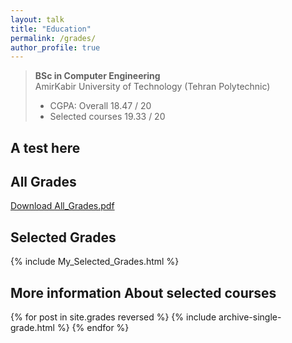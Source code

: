 ```yaml
---
layout: talk
title: "Education"
permalink: /grades/
author_profile: true
---
```


<blockquote>
  <p><strong>BSc in Computer Engineering</strong> <br>
  AmirKabir University of Technology (Tehran Polytechnic)</p>
  
  <ul>
  <li>CGPA:   Overall         18.47 / 20   </li>
  
  <li>Selected courses   19.33 / 20 <br></li>
  </ul>
</blockquote>

## A test here

<h2> All Grades</h2>
<a href="https://github.com/AliMorty/AliMorty.github.io/blob/master/files/Mortazavi_All_Grades.pdf">Download All_Grades.pdf</a>
<h2> Selected Grades</h2>
{% include My_Selected_Grades.html %}
<h2> More information About selected courses</h2>

{% for post in site.grades reversed %}
  {% include archive-single-grade.html %}
{% endfor %}
